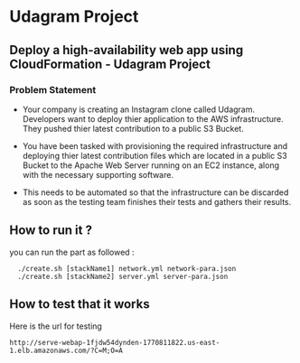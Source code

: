 # Udagram Project
## Deploy a high-availability web app using CloudFormation - Udagram Project

### Problem Statement 
* Your company is creating an Instagram clone called Udagram. Developers want to deploy thier application to the AWS infrastructure. They pushed thier latest contribution to a public S3 Bucket.  

* You have been tasked with provisioning the required infrastructure and deploying thier latest contribution files which are located in a public S3 Bucket to the Apache Web Server running on an EC2 instance, along with the necessary supporting software.

* This needs to be automated so that the infrastructure can be discarded as soon as the testing team finishes their tests and gathers their results.

How to run it ?
-------------------
  you can run the part as followed :
  ```
    ./create.sh [stackName1] network.yml network-para.json
    ./create.sh [stackName2] server.yml server-para.json
  ```

How to test that it works
----------------------------
Here is the url for testing
```
http://serve-webap-1fjdw54dynden-1770811822.us-east-1.elb.amazonaws.com/?C=M;O=A 
```